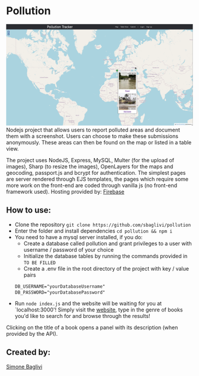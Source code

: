 # Pollution
![website main page](https://github.com/sbaglivi/pollution/blob/master/assets/images/website_ss.png?raw=true)
Nodejs project that allows users to report polluted areas and document them with a screenshot. Users can choose to make these submissions anonymously.
These areas can then be found on the map or listed in a table view.

The project uses NodeJS, Express, MySQL, Multer (for the upload of images), Sharp (to resize the images), OpenLayers for the maps and geocoding, passport.js and bcrypt for authentication.
The simplest pages are server rendered through EJS templates, the pages which require some more work on the front-end are coded through vanilla js (no front-end framework used).
Hosting provided by: [Firebase](https://firebase.google.com/)

## How to use:
- Clone the repository `git clone https://github.com/sbaglivi/pollution`
- Enter the folder and install dependencies `cd pollution && npm i`
- You need to have a mysql server installed, if you do:
  - Create a database called pollution and grant privileges to a user with username / password of your choice
  - Initialize the database tables by running the commands provided in `TO BE FILLED`
  - Create a .env file in the root directory of the project with key / value pairs
  ```
  DB_USERNAME="yourDatabaseUsername"
  DB_PASSWORD="yourDatabasePassword"
  ```
- Run `node index.js` and the website will be waiting for you at `localhost:3000'!
Simply visit the [website](https://bookworm-a8090.web.app/), type in the genre of books you'd like to search for and browse through the results!

Clicking on the title of a book opens a panel with its description (when provided by the API).

## Created by:
[Simone Baglivi](https:/github.com/sbaglivi)
